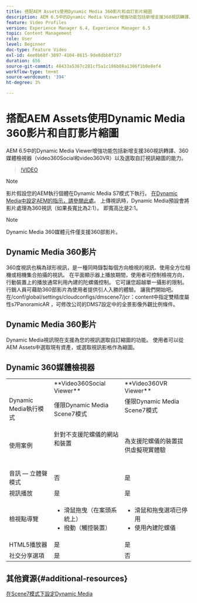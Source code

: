```yaml
---
title: 搭配AEM Assets使用Dynamic Media 360影片和自訂影片縮圖
description: AEM 6.5中的Dynamic Media Viewer增強功能包括新增支援360視訊轉譯、360媒體檢視器（video360Social和video360VR）以及選取自訂視訊縮圖的能力。
feature: Video Profiles
version: Experience Manager 6.4, Experience Manager 6.5
topic: Content Management
role: User
level: Beginner
doc-type: Feature Video
exl-id: 4ee0b68f-3897-4104-8615-9de8dbb8f327
duration: 656
source-git-commit: 48433a5367c281cf5a1c106b08a1306f1b0e8ef4
workflow-type: tm+mt
source-wordcount: '394'
ht-degree: 3%

---
```


# 搭配AEM Assets使用Dynamic Media 360影片和自訂影片縮圖

AEM 6.5中的Dynamic Media Viewer增強功能包括新增支援360視訊轉譯、360媒體檢視器（video360Social和video360VR）以及選取自訂視訊縮圖的能力。

>[!VIDEO](https://video.tv.adobe.com/v/26391?quality=12&learn=on)

>[!NOTE]
>
>影片假設您的AEM執行個體在Dynamic Media S7模式下執行。  [在Dynamic Media中設定AEM的指示，請參閱此處](https://helpx.adobe.com/tw/experience-manager/6-3/assets/using/config-dynamic-fp-14410.html)。 上傳視訊時，Dynamic Media預設會將影片處理為360視訊（如果長寬比為2:1）。 即寬高比是2:1。

>[!NOTE]
>
>Dynamic Media 360媒體元件僅支援360部影片。

## Dynamic Media 360影片

360度視訊也稱為球形視訊，是一種同時錄製每個方向檢視的視訊、使用全方位相機或相機集合拍攝的視訊。 在平面顯示器上播放期間，使用者可控制檢視方向，行動裝置上的播放通常利用內建的陀螺儀控制。  它可讓您超越單一攝影的限制。 行銷人員可藉助360部影片為使用者提供引人入勝的體驗。  讓我們開始吧。 在/conf/global/settings/cloudconfigs/dmscene7/jcr：content中指定雙精度屬性s7PanoramicAR ，可修改公司的DMS7設定中的全景影像外觀比例條件。

## Dynamic Media 360影片

Dynamic Media視訊現在支援為您的視訊選取自訂縮圖的功能。 使用者可以從AEM Assets中選取現有資產，或選取視訊影格作為縮圖。

## Dynamic 360媒體檢視器

<table> 
 <tbody>
   <tr>
      <td> </td>
      <td>**Video360Social Viewer**</td>
      <td>**Video360VR Viewer**</td>
   </tr>
   <tr>
      <td>Dynamic Media執行模式</td>
      <td>僅限Dynamic Media Scene7模式</td>
      <td>僅限Dynamic Media Scene7模式<br>
         <br>
      </td>
   </tr>
   <tr>
      <td>使用案例</td>
      <td>
         <p>針對不支援陀螺儀的網站和裝置</p>
         <p> </p>
      </td>
      <td>
         <p>為支援陀螺儀的裝置提供虛擬現實體驗 </p>
      </td>
   </tr>
   <tr>
      <td>音訊 — 立體聲模式</td>
      <td>否</td>
      <td>是</td>
   </tr>
   <tr>
      <td>視訊播放</td>
      <td>是</td>
      <td>是</td>
   </tr>
   <tr>
      <td>檢視點導覽</td>
      <td>
         <ul>
            <li>滑鼠拖曳（在案頭系統上）</li>
            <li>撥動（觸控裝置）</li>
         </ul>
      </td>
      <td>
         <ul>
            <li>滑鼠和拖曳選項已停用</li>
            <li>使用內建陀螺儀</li>
         </ul>
      </td>
   </tr>
   <tr>
      <td>HTML5播放器</td>
      <td>是</td>
      <td>是</td>
   </tr>
   <tr>
      <td>社交分享選項</td>
      <td>是</td>
      <td>否</td>
   </tr>
</tbody>
</table>

## 其他資源{#additional-resources}

[在Scene7模式下設定Dynamic Media](https://helpx.adobe.com/experience-manager/6-5/assets/using/config-dms7.html)
